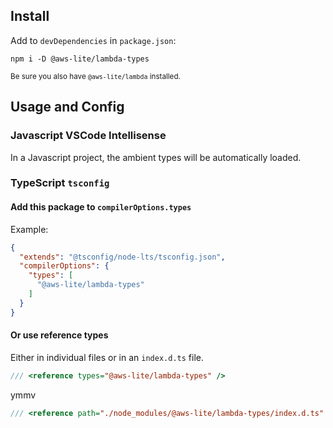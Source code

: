 ## Install

Add to `devDependencies` in `package.json`:

```
npm i -D @aws-lite/lambda-types
```

<small>Be sure you also have `@aws-lite/lambda` installed.</small>

## Usage and Config

### Javascript VSCode Intellisense

In a Javascript project, the ambient types will be automatically loaded.

### TypeScript `tsconfig`

#### Add this package to `compilerOptions.types`

Example:

```json
{
  "extends": "@tsconfig/node-lts/tsconfig.json",
  "compilerOptions": {
    "types": [
      "@aws-lite/lambda-types"
    ]
  }
}
```

#### Or use reference types

Either in individual files or in an `index.d.ts` file.

```ts
/// <reference types="@aws-lite/lambda-types" />
```

ymmv

```ts
/// <reference path="./node_modules/@aws-lite/lambda-types/index.d.ts" />
```
